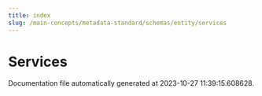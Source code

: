 ```yaml
---
title: index
slug: /main-concepts/metadata-standard/schemas/entity/services
---
```


# Services

Documentation file automatically generated at 2023-10-27 11:39:15.608628.

